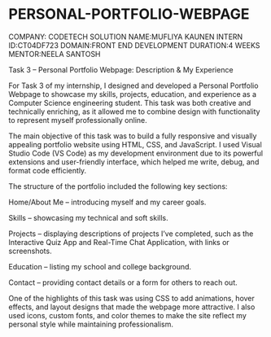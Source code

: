 # PERSONAL-PORTFOLIO-WEBPAGE



COMPANY: CODETECH SOLUTION
NAME:MUFLIYA KAUNEN
INTERN ID:CT04DF723
DOMAIN:FRONT END DEVELOPMENT
DURATION:4 WEEKS
MENTOR:NEELA SANTOSH



Task 3 – Personal Portfolio Webpage: Description & My Experience

For Task 3 of my internship, I designed and developed a Personal Portfolio Webpage to showcase my skills, projects, education, and experience as a Computer Science engineering student. This task was both creative and technically enriching, as it allowed me to combine design with functionality to represent myself professionally online.

The main objective of this task was to build a fully responsive and visually appealing portfolio website using HTML, CSS, and JavaScript. I used Visual Studio Code (VS Code) as my development environment due to its powerful extensions and user-friendly interface, which helped me write, debug, and format code efficiently.

The structure of the portfolio included the following key sections:

Home/About Me – introducing myself and my career goals.

Skills – showcasing my technical and soft skills.

Projects – displaying descriptions of projects I’ve completed, such as the Interactive Quiz App and Real-Time Chat Application, with links or screenshots.

Education – listing my school and college background.

Contact – providing contact details or a form for others to reach out.


One of the highlights of this task was using CSS to add animations, hover effects, and layout designs that made the webpage more attractive. I also used icons, custom fonts, and color themes to make the site reflect my personal style while maintaining professionalism.

